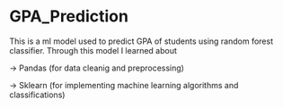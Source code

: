# GPA_Prediction

This is a ml model used to predict GPA of students using random forest classifier.
Through this model I learned about 

-> Pandas (for data cleanig and preprocessing)

-> Sklearn (for implementing machine learning algorithms and classifications)
